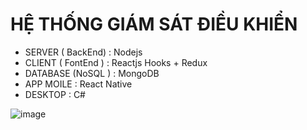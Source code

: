 # HỆ THỐNG GIÁM SÁT ĐIỀU KHIỂN
- SERVER ( BackEnd) : Nodejs
- CLIENT ( FontEnd ) : Reactjs Hooks + Redux 
-  DATABASE (NoSQL ) : MongoDB
- APP MOILE : React Native
- DESKTOP : C#

![image](https://user-images.githubusercontent.com/46323720/110183875-6ad1ae80-7e42-11eb-888b-3c8c967b5e95.png)



